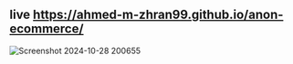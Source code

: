 ## live  https://ahmed-m-zhran99.github.io/anon-ecommerce/
![Screenshot 2024-10-28 200655](https://github.com/user-attachments/assets/42fe2b55-3370-4a33-966f-47ac769d46ab)

